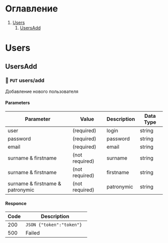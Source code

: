 # Оглавление
1. [Users](#Users)
	1. [UsersAdd](#UsersAdd)
# Users
## UsersAdd
### :orange_book: `PUT` **users/add** 
Добавление нового пользователя
#### Parameters

| Parameter | Value | Description | Data Type |
|-|-|-|-|
| user | (required) | login | string |
| password | (required) | password | string |
| email | (required) | email | string |
| surname & firstname | (not required) | surname | string |
| surname & firstname | (not required) | firstname | string |
| surname & firstname & patronymic | (not required) | patronymic | string |
#### Responce
| Code | Description |
|-|-|
| 200 | ```JSON {"token":"token"} ``` |
| 500 | Failed |
